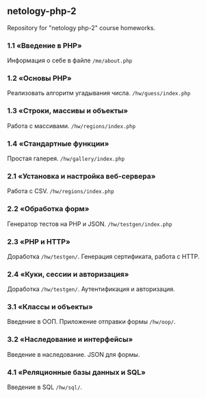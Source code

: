 ## netology-php-2
Repository for "netology php-2" course homeworks.

### 1.1 «Введение в PHP»
Информация о себе в файле `/me/about.php`

### 1.2 «Основы PHP»
Реализовать алгоритм угадывания числа. `/hw/guess/index.php`

### 1.3 «Строки, массивы и объекты»
Работа с массивами. `/hw/regions/index.php`

### 1.4 «Стандартные функции»
Простая галерея. `/hw/gallery/index.php`

### 2.1 «Установка и настройка веб-сервера»
Работа с CSV. `/hw/regions/index.php`

### 2.2 «Обработка форм»
Генератор тестов на PHP и JSON. `/hw/testgen/index.php`

### 2.3 «PHP и HTTP»
Доработка `/hw/testgen/`. Генерация сертификата, работа с HTTP.

### 2.4 «Куки, сессии и авторизация»
Доработка `/hw/testgen/`. Аутентификация и авторизация.

### 3.1 «Классы и объекты»
Введение в ООП. Приложение отправки формы `/hw/oop/`.

### 3.2 «Наследование и интерфейсы»
Введение в наследование. JSON для формы.

### 4.1 «Реляционные базы данных и SQL»
Введение в SQL `/hw/sql/`.
